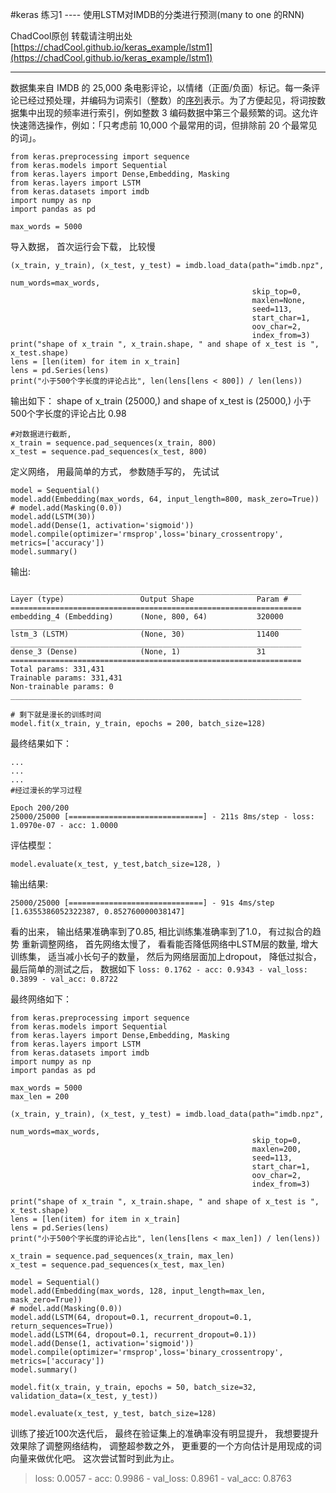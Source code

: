 #keras 练习1 ---- 使用LSTM对IMDB的分类进行预测(many to one 的RNN)

ChadCool原创 转载请注明出处
[https://chadCool.github.io/keras_example/lstm1](https://chadCool.github.io/keras_example/lstm1)

----------------------------

数据集来自 IMDB 的 25,000 条电影评论，以情绪（正面/负面）标记。每一条评论已经过预处理，并编码为词索引（整数）的[序列](https://keras.io/zh/preprocessing/sequence/)表示。为了方便起见，将词按数据集中出现的频率进行索引，例如整数 3 编码数据中第三个最频繁的词。这允许快速筛选操作，例如：「只考虑前 10,000 个最常用的词，但排除前 20 个最常见的词」。

```
from keras.preprocessing import sequence
from keras.models import Sequential
from keras.layers import Dense,Embedding, Masking
from keras.layers import LSTM
from keras.datasets import imdb
import numpy as np
import pandas as pd

max_words = 5000

```
导入数据， 首次运行会下载， 比较慢
```
(x_train, y_train), (x_test, y_test) = imdb.load_data(path="imdb.npz",
                                                      num_words=max_words,
                                                      skip_top=0,
                                                      maxlen=None,
                                                      seed=113,
                                                      start_char=1,
                                                      oov_char=2,
                                                      index_from=3)
print("shape of x_train ", x_train.shape, " and shape of x_test is ", x_test.shape)
lens = [len(item) for item in x_train]
lens = pd.Series(lens)
print("小于500个字长度的评论占比", len(lens[lens < 800]) / len(lens))
```
输出如下：
shape of x_train  (25000,)  and shape of x_test is  (25000,)
小于500个字长度的评论占比 0.98 
```
#对数据进行截断, 
x_train = sequence.pad_sequences(x_train, 800)
x_test = sequence.pad_sequences(x_test, 800)
```
定义网络， 用最简单的方式， 参数随手写的， 先试试
```
model = Sequential()
model.add(Embedding(max_words, 64, input_length=800, mask_zero=True))
# model.add(Masking(0.0))
model.add(LSTM(30))
model.add(Dense(1, activation='sigmoid'))
model.compile(optimizer='rmsprop',loss='binary_crossentropy',  metrics=['accuracy'])
model.summary()
```
输出:
```
_________________________________________________________________
Layer (type)                 Output Shape              Param #   
=================================================================
embedding_4 (Embedding)      (None, 800, 64)           320000    
_________________________________________________________________
lstm_3 (LSTM)                (None, 30)                11400     
_________________________________________________________________
dense_3 (Dense)              (None, 1)                 31        
=================================================================
Total params: 331,431
Trainable params: 331,431
Non-trainable params: 0
_________________________________________________________________
```
```
# 剩下就是漫长的训练时间
model.fit(x_train, y_train, epochs = 200, batch_size=128)
```
最终结果如下： 
```
...
...
...
#经过漫长的学习过程

Epoch 200/200
25000/25000 [==============================] - 211s 8ms/step - loss: 1.0970e-07 - acc: 1.0000
```
评估模型：
```
model.evaluate(x_test, y_test,batch_size=128, )
```
输出结果: 
```
25000/25000 [==============================] - 91s 4ms/step
[1.6355386052322387, 0.852760000038147]
```
看的出来， 输出结果准确率到了0.85, 相比训练集准确率到了1.0， 有过拟合的趋势
重新调整网络， 首先网络太慢了， 看看能否降低网络中LSTM层的数量, 增大训练集， 适当减小长句子的数量， 然后为网络层面加上dropout， 降低过拟合， 最后简单的测试之后， 数据如下
`loss: 0.1762 - acc: 0.9343 - val_loss: 0.3899 - val_acc: 0.8722`

最终网络如下：
```
from keras.preprocessing import sequence
from keras.models import Sequential
from keras.layers import Dense,Embedding, Masking
from keras.layers import LSTM
from keras.datasets import imdb
import numpy as np
import pandas as pd

max_words = 5000
max_len = 200

(x_train, y_train), (x_test, y_test) = imdb.load_data(path="imdb.npz",
                                                      num_words=max_words,
                                                      skip_top=0,
                                                      maxlen=200,
                                                      seed=113,
                                                      start_char=1,
                                                      oov_char=2,
                                                      index_from=3)
                                                      
print("shape of x_train ", x_train.shape, " and shape of x_test is ", x_test.shape)
lens = [len(item) for item in x_train]
lens = pd.Series(lens)
print("小于500个字长度的评论占比", len(lens[lens < max_len]) / len(lens))

x_train = sequence.pad_sequences(x_train, max_len)
x_test = sequence.pad_sequences(x_test, max_len)

model = Sequential()
model.add(Embedding(max_words, 128, input_length=max_len, mask_zero=True))
# model.add(Masking(0.0))
model.add(LSTM(64, dropout=0.1, recurrent_dropout=0.1, return_sequences=True))
model.add(LSTM(64, dropout=0.1, recurrent_dropout=0.1))
model.add(Dense(1, activation='sigmoid'))
model.compile(optimizer='rmsprop',loss='binary_crossentropy',  metrics=['accuracy'])
model.summary()

model.fit(x_train, y_train, epochs = 50, batch_size=32, validation_data=(x_test, y_test))

model.evaluate(x_test, y_test, batch_size=128)

```
训练了接近100次迭代后， 最终在验证集上的准确率没有明显提升， 我想要提升效果除了调整网络结构， 调整超参数之外， 更重要的一个方向估计是用现成的词向量来做优化吧。
这次尝试暂时到此为止。
> loss: 0.0057 - acc: 0.9986 - val_loss: 0.8961 - val_acc: 0.8763
